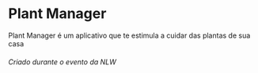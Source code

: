 <h1> Plant Manager</h1>
<p> Plant Manager é um aplicativo que te estimula a cuidar das plantas de sua casa</p>

<h6>Criado durante o evento da NLW</h6>
